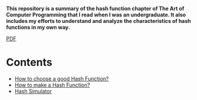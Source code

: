 **This repository is a summary of the hash function chapter of The Art of Computer Programming that I read when I was an undergraduate. It also includes my efforts to understand and analyze the characteristics of hash functions in my own way.**

[PDF](https://github.com/minseok127/HashSimulator/blob/main/Lab04_hash_function.pdf)
     
Contents
========
* [How to choose a good Hash Function?](https://github.com/minseok127/Hash-Simulator/wiki/How-to-choose-a-good-Hash-Function%3F)
* [How to make a Hash Function?](https://github.com/minseok127/Hash-Simulator/wiki/How-to-make-a-Hash-Function%3F)
* [Hash Simulator](https://github.com/minseok127/Hash-Simulator/wiki/Hash-Simulator)   

